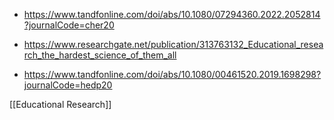   - https://www.tandfonline.com/doi/abs/10.1080/07294360.2022.2052814?journalCode=cher20
  - https://www.researchgate.net/publication/313763132_Educational_research_the_hardest_science_of_them_all

  - https://www.tandfonline.com/doi/abs/10.1080/00461520.2019.1698298?journalCode=hedp20

[[Educational Research]]